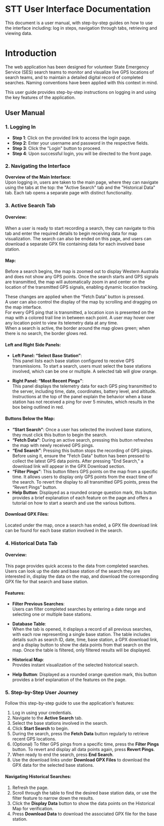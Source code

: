 # STT User Interface Documentation

This document is a user manual, with step-by-step guides on how to use the interface including: log in steps, navigation through tabs, retrieving and viewing data.

# Introduction
The web application has been designed for volunteer State Emergency Service (SES) search teams to monitor and visualize live GPS locations of search teams, and to maintain a detailed digital record of completed searches. Naming conventions have been applied with this context in mind.

This user guide provides step-by-step instructions on logging in and using the key features of the application.

## User Manual

### 1. Logging In
- **Step 1**: Click on the provided link to access the login page.
- **Step 2**: Enter your username and password in the respective fields.
- **Step 3**: Click the "Login" button to proceed.
- **Step 4**: Upon successful login, you will be directed to the front page.

### 2. Navigating the Interface

**Overview of the Main Interface**:  
Upon logging in, users are taken to the main page, where they can navigate using the tabs at the top: the "Active Search" tab and the "Historical Data" tab. Each tab opens a separate page with distinct functionality.

### 3. Active Search Tab

#### Overview:
When a user is ready to start recording a search, they can navigate to this tab and enter the required details to begin receiving data for map visualization. The search can also be ended on this page, and users can download a separate GPX file containing data for each involved base station.

#### Map:
Before a search begins, the map is zoomed out to display Western Australia and does not show any GPS points. Once the search starts and GPS signals are transmitted, the map will automatically zoom in and center on the location of the transmitted GPS signals, enabling dynamic location tracking.

These changes are applied when the “Fetch Data” button is pressed.  
A user can also control the display of the map by scrolling and dragging on the map interface.  
For every GPS ping that is transmitted, a location icon is presented on the map with a colored trail line in between each point. A user may hover over any location point to view its telemetry data at any time.  
When a search is active, the border around the map glows green; when there is no search, the border glows red.

#### Left and Right Side Panels:

- **Left Panel: “Select Base Station”**:  
  This panel lists each base station configured to receive GPS transmissions. To start a search, users must select the base stations involved, which can be one or multiple. A selected tab will glow orange.

- **Right Panel: “Most Recent Pings”**:  
  This panel displays the telemetry data for each GPS ping transmitted to the server, including time, date, coordinates, battery level, and altitude. Instructions at the top of the panel explain the behavior when a base station has not received a ping for over 5 minutes, which results in the box being outlined in red.

#### Buttons Below the Map:
- **“Start Search”**: Once a user has selected the involved base stations, they must click this button to begin the search.
- **“Fetch Data”**: During an active search, pressing this button refreshes the map with newly received GPS pings.
- **“End Search”**: Pressing this button stops the recording of GPS pings. Before using it, ensure the "Fetch Data" button has been pressed to collect the latest GPS data points. After pressing "End Search," a download link will appear in the GPX Download section.
- **“Filter Pings”**: This button filters GPS points on the map from a specific time. It allows users to display only GPS points from the exact time of the search. To revert the display to all transmitted GPS points, press the “Revert Pings” button.
- **Help Button**: Displayed as a rounded orange question mark, this button provides a brief explanation of each feature on the page and offers a tutorial on how to start a search and use the various buttons.

#### Download GPX Files:
Located under the map, once a search has ended, a GPX file download link can be found for each base station involved in the search.

### 4. Historical Data Tab

#### Overview:
This page provides quick access to the data from completed searches. Users can look up the date and base station of the search they are interested in, display the data on the map, and download the corresponding GPX file for that search and base station.

#### Features:
- **Filter Previous Searches**:  
  Users can filter completed searches by entering a date range and selecting one or multiple base stations.

- **Database Table**:  
  When the tab is opened, it displays a record of all previous searches, with each row representing a single base station. The table includes details such as search ID, date, time, base station, a GPX download link, and a display button to show the data points from that search on the map. Once the table is filtered, only filtered results will be displayed.

- **Historical Map**:  
  Provides instant visualization of the selected historical search.

- **Help Button**: Displayed as a rounded orange question mark, this button provides a brief explanation of the features on the page.

### 5. Step-by-Step User Journey

Follow this step-by-step guide to use the application's features:

1. Log in using your credentials.
2. Navigate to the **Active Search** tab.
3. Select the base stations involved in the search.
4. Click **Start Search** to begin.
5. During the search, press the **Fetch Data** button regularly to retrieve recent GPS locations.
6. (Optional) To filter GPS pings from a specific time, press the **Filter Pings** button. To revert and display all data points again, press **Revert Pings**.
7. When ready to end the search, press **End Search**.
8. Use the download links under **Download GPX Files** to download the GPX data for the selected base stations.

#### Navigating Historical Searches:
1. Refresh the page.
2. Scroll through the table to find the desired base station data, or use the filter feature to narrow down the results.
3. Click the **Display Data** button to show the data points on the Historical Map for verification.
4. Press **Download Data** to download the associated GPX file for the base station.
